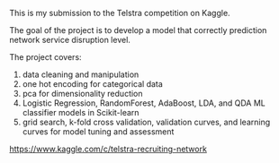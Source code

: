 This is my submission to the Telstra competition on Kaggle.

The goal of the project is to develop a model that correctly prediction network service disruption level.

The project covers:

1)  data cleaning and manipulation
2)  one hot encoding for categorical data
3)  pca for dimensionality reduction
4)  Logistic Regression, RandomForest, AdaBoost, LDA, and QDA ML classifier models in Scikit-learn
5)  grid search, k-fold cross validation, validation curves, and learning curves for model tuning and assessment

https://www.kaggle.com/c/telstra-recruiting-network
